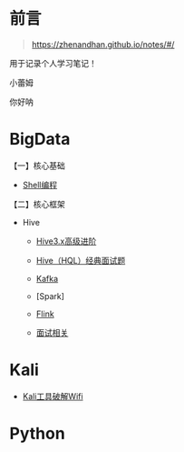 # 前言

> https://zhenandhan.github.io/notes/#/

用于记录个人学习笔记！


小蕾姆

你好呐

# BigData

【一】核心基础

* [Shell编程](study/BigData/1.核心基础/Shell.md)

【二】核心框架

* 
    Hive
    * [Hive3.x高级进阶](study/BigData/2.核心框架/Hive/Hive3.x高级进阶.md)
    * [Hive（HQL）经典面试题](study\BigData\2.核心框架\Hive\hql场景题.md)
    
    * [Kafka](/study/BigData/2.核心框架/Kafka/Kafka.md)
    * [Spark]
    * [Flink](/study/BigData/2.核心框架/Flink/Flink.md)
    * [面试相关](/study/BigData/notes/大数据面试.md)


# Kali

*   [Kali工具破解Wifi](/study/Kali/WiFi破解.md)

# Python



